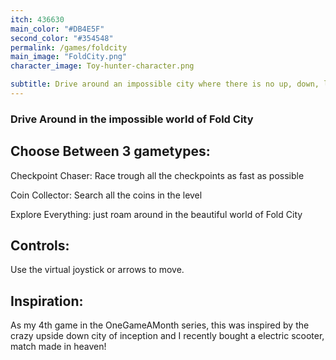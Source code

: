```yaml
---
itch: 436630
main_color: "#DB4E5F"
second_color: "#354548" 
permalink: /games/foldcity
main_image: "FoldCity.png"
character_image: Toy-hunter-character.png

subtitle: Drive around an impossible city where there is no up, down, left or right. Cruise with your scooter and get to the checkpoints as fast as possible, or try to collect all the coins.
---
```


### Drive Around in the impossible world of Fold City

## Choose Between 3 gametypes:

Checkpoint Chaser: Race trough all the checkpoints as fast as possible

Coin Collector:  Search all the coins in the level

Explore Everything: just roam around in the beautiful world of Fold City

## Controls:

Use the virtual joystick or arrows to move.

## Inspiration:

As my 4th game in the OneGameAMonth series, this was inspired by the crazy upside down city of inception and I recently bought a electric scooter, match made in heaven!